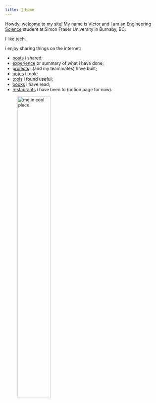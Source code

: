 ```yaml
---
title: 🏡 Home
---
```


Howdy, welcome to my site! My name is Victor and I am an [Engineering Science](https://www.sfu.ca/engineering/prospective-students/undergraduate-students/programs.html) student at Simon Fraser University in Burnaby, BC.


I like tech.

i enjoy sharing things on the internet:
- [posts](posts/) i shared;
- [experience](about/experience.md) or summary of what i have done;
- [projects](about/projects.md) i (and my teammates) have built;
- [notes](notes/) i took;
- [tools](about/tools.md) i found useful;
- [books](about/books.md) i have read;
- [restaurants](https://brianrahadi.notion.site/Restaurant-Reviews-2762ef471f4c44bf8221683723835e87) i have been to (notion page for now).

<figure>
	<img src="me.png" alt="me in cool place" width="50%" style="margin: auto;"/>
	</figcaption>
</figure>
